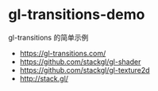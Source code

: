 # gl-transitions-demo

gl-transitions 的简单示例

- https://gl-transitions.com/
- https://github.com/stackgl/gl-shader
- https://github.com/stackgl/gl-texture2d
- http://stack.gl/